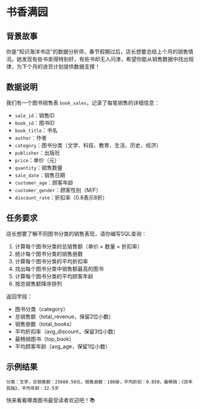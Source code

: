 # 书香满园

## 背景故事
你是"知识海洋书店"的数据分析师，春节假期过后，店长想要总结上个月的销售情况。她发现有些书卖得特别好，有些书却无人问津，希望你能从销售数据中找出规律，为下个月的进货计划提供数据支撑！

## 数据说明
我们有一个图书销售表 `book_sales`，记录了每笔销售的详细信息：

- `sale_id`：销售ID
- `book_id`：图书ID
- `book_title`：书名
- `author`：作者
- `category`：图书分类（文学、科技、教育、生活、历史、经济）
- `publisher`：出版社
- `price`：单价（元）
- `quantity`：销售数量
- `sale_date`：销售日期
- `customer_age`：顾客年龄
- `customer_gender`：顾客性别（M/F）
- `discount_rate`：折扣率（0.8表示8折）

## 任务要求
店长想要了解不同图书分类的销售表现，请你编写SQL查询：

1. 计算每个图书分类的总销售额（单价 × 数量 × 折扣率）
2. 统计每个图书分类的销售册数
3. 计算每个图书分类的平均折扣率
4. 找出每个图书分类中销售额最高的图书
5. 计算每个图书分类的平均顾客年龄
6. 按总销售额降序排列

返回字段：
- 图书分类（category）
- 总销售额（total_revenue，保留2位小数）
- 销售册数（total_books）
- 平均折扣率（avg_discount，保留3位小数）
- 最畅销图书（top_book）
- 平均顾客年龄（avg_age，保留1位小数）

## 示例结果
```
分类：文学，总销售额：25680.50元，销售册数：180册，平均折扣：0.850，最畅销：《百年孤独》，平均年龄：32.5岁
```

快来看看哪类图书最受读者欢迎吧！📚 